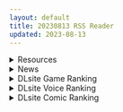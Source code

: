 ```yaml
---
layout: default
title: 20230813 RSS Reader
updated: 2023-08-13
---
```


<details class='content-parent'>
<summary>
Resources
</summary>
<details class='content-child'>
<summary>
<span class='rss-title'> [小花汉化][试玩版][230805][ILLGAMES]ハニカム / HoneyCome[百度云/秒传][579MB] </span> <a class='rss-link' href='https://gmgard.com/gm123307' target='_blank'>&nbsp;</a>
<div class='rss-published'> 🕛 20230812 18:22:36</div>
</summary>
<img src="https://static.gmgard.us/Images/upload/13879130012073185.jpg" /><br /><p>I社转生第一作...感觉还是老一套啊，话说汉化大佬太猛了，基本完美汉化了</p>
</details>
<details class='content-child'>
<summary>
<span class='rss-title'> [R18资源相关][悬赏金额:500]求一个女勇者异世界穿越题材的本子 </span> <a class='rss-link' href='https://gmgard.com/gm123308' target='_blank'>&nbsp;</a>
<div class='rss-published'> 🕛 20230812 18:13:26</div>
</summary>
<img src="https://static.gmgard.us/Images/upload/9622130212526894.jpg" /><br /><p>具体描述与最佳答案要求：</p>
</details>
<details class='content-child'>
<summary>
<span class='rss-title'> [R18资源相关][悬赏500棒棒糖]求埃罗芒阿老师魔改PV的无码版本 </span> <a class='rss-link' href='https://gmgard.com/gm123300' target='_blank'>&nbsp;</a>
<div class='rss-published'> 🕛 20230812 16:09:10</div>
</summary>
<img src="https://static.gmgard.us/Images/upload/21140121536470037.jpg" /><br /><p>很早之前看到的一个老物，魔改去衣版本的，手头上只有骑兵版本的，看一些评论区的大佬说是有无码版本的，求一个无码版本，马赛克版本视频可以看下面的链接</p>
</details>
<details class='content-child'>
<summary>
<span class='rss-title'> [日系/合集][煌野一人]千年隷嬢~マイレディ、 マイマスター等76本[后宫/催眠][5G] </span> <a class='rss-link' href='https://gmgard.com/gm123301' target='_blank'>&nbsp;</a>
<div class='rss-published'> 🕛 20230812 13:48:20</div>
</summary>
<img src="https://static.gmgard.us/Images/upload/30749121632044330.jpg" /><br /><p>目录</p>
</details>
<details class='content-child'>
<summary>
<span class='rss-title'> 雑魚♥  雑~魚~♥ </span> <a class='rss-link' href='https://gmgard.com/gm123305' target='_blank'>&nbsp;</a>
<div class='rss-published'> 🕛 20230812 13:22:27</div>
</summary>
<img src="https://static.gmgard.us/Images/upload/15786122015345922.jpg" /><br /><p>杂口~氪金抽卡金毛旅行者&nbsp;&nbsp; 大~杂~口~♡&nbsp;&nbsp; 杂鱼O棒~♡&nbsp; 抽卡必歪~♡</p>
</details>
<details class='content-child'>
<summary>
<span class='rss-title'> [RJ286190][ドットボーン ]ドットアニメ選択ゾンビ姦 </span> <a class='rss-link' href='https://gmgard.com/gm123299' target='_blank'>&nbsp;</a>
<div class='rss-published'> 🕛 20230812 13:21:23</div>
</summary>
<img src="https://static.gmgard.us/Images/upload/1242121017476355.jpg" /><br /><p>小容量的像素小游戏。</p>
</details>
<details class='content-child'>
<summary>
<span class='rss-title'> (C102) [えだまめ亭 (うこ)] バニ+ (ブルーアーカイブ) </span> <a class='rss-link' href='https://gmgard.com/gm123304' target='_blank'>&nbsp;</a>
<div class='rss-published'> 🕛 20230812 12:06:08</div>
</summary>
<img src="https://static.gmgard.us/Images/upload/98563122006085382.jpg" /><br /><p>碧蓝档案兔女郎同人。（有汉化，在评论区。）</p>
</details>
<details class='content-child'>
<summary>
<span class='rss-title'> [无修正][未知字幕组][ピンクパイナップル] 臭作 ~replay~1-4 </span> <a class='rss-link' href='https://gmgard.com/gm123303' target='_blank'>&nbsp;</a>
<div class='rss-published'> 🕛 20230812 12:05:37</div>
</summary>
<img src="https://iili.io/HD5oo0l.gif" /><br /><p>replay版 还有个liberty版本 明天发</p>
</details>
<details class='content-child'>
<summary>
<span class='rss-title'> [官方中文][RJ01043759][バナナキング]金持ちお嬢様と奴隷ごっこ[454MB] </span> <a class='rss-link' href='https://gmgard.com/gm123298' target='_blank'>&nbsp;</a>
<div class='rss-published'> 🕛 20230812 06:44:19</div>
</summary>
<img src="https://static.gmgard.us/Images/upload/21136120236357733.jpg" /><br /><p>幻想时间loading.......</p>
</details>
<details class='content-child'>
<summary>
<span class='rss-title'> [RJ01086116][Red Copium]Ha*ko Live2D </span> <a class='rss-link' href='https://gmgard.com/gm123297' target='_blank'>&nbsp;</a>
<div class='rss-published'> 🕛 20230812 06:44:03</div>
</summary>
<img src="https://static.gmgard.us/Images/upload/49513120128191705.jpg" /><br /><p>自购。</p>
</details>

</details>
<details class='content-parent'>
<summary>
News
</summary>

</details>
<details class='content-parent'>
<summary>
DLsite Game Ranking
</summary>
<details class='content-child'>
<summary>
<span class='rss-title'> 護身術道場 秘密のNTRレッスン -葵編- [WAKUWAKU] </span> <a class='rss-link' href='https://www.dlsite.com/maniax/work/=/product_id/RJ01083821.html' target='_blank'>&nbsp;</a>
<div class='rss-published'> 🕛 20230813 13:08:32</div>
</summary>
<img src ="http://img.dlsite.jp/modpub/images2/work/doujin/RJ01084000/RJ01083821_img_main.jpg"/><br/>護身術道場 秘密のNTRレッスンのDLCをプレイする為には、別途ゲーム本体が必要です。山神の娘である葵ちゃんと主人公のストーリーを描いています。
</details>
<details class='content-child'>
<summary>
<span class='rss-title'> バレないように裸コートで露出するセレカさん [しーぶるそふと] </span> <a class='rss-link' href='https://www.dlsite.com/maniax/work/=/product_id/RJ01062825.html' target='_blank'>&nbsp;</a>
<div class='rss-published'> 🕛 20230813 13:08:32</div>
</summary>
<img src ="http://img.dlsite.jp/modpub/images2/work/doujin/RJ01063000/RJ01062825_img_main.jpg"/><br/>過激な露出がしたい vs 過激なほどバレやすくなる! あなたはバレない? ドキドキ感異常! 新感覚の3Dステルス露出アクションゲーム
</details>
<details class='content-child'>
<summary>
<span class='rss-title'> Ruled by Rule ～規則支配～ [KineticDog] </span> <a class='rss-link' href='https://www.dlsite.com/maniax/work/=/product_id/RJ01073903.html' target='_blank'>&nbsp;</a>
<div class='rss-published'> 🕛 20230813 13:08:32</div>
</summary>
<img src ="http://img.dlsite.jp/modpub/images2/work/doujin/RJ01074000/RJ01073903_img_main.jpg"/><br/>強姦や催眠洗脳のエッチ要素を主に、戦闘も含むRPGです。エッチな内容は戦闘部分に重点を置いており、戦闘敗北CGを待つことはなくエロ演出はすべて戦闘シーンで行われます。
</details>
<details class='content-child'>
<summary>
<span class='rss-title'> 満車率300% 弐:Append.2 ハコヅメ連結ぱっち [ベルゼブブ] </span> <a class='rss-link' href='https://www.dlsite.com/maniax/work/=/product_id/RJ01026171.html' target='_blank'>&nbsp;</a>
<div class='rss-published'> 🕛 20230813 13:08:32</div>
</summary>
<img src ="http://img.dlsite.jp/modpub/images2/work/doujin/RJ01027000/RJ01026171_img_main.jpg"/><br/>満車率300%弐のアップグレードデータです。
</details>
<details class='content-child'>
<summary>
<span class='rss-title'> 護身術道場 秘密のNTRレッスン [WAKUWAKU] </span> <a class='rss-link' href='https://www.dlsite.com/maniax/work/=/product_id/RJ01053661.html' target='_blank'>&nbsp;</a>
<div class='rss-published'> 🕛 20230813 13:08:32</div>
</summary>
<img src ="http://img.dlsite.jp/modpub/images2/work/doujin/RJ01054000/RJ01053661_img_main.jpg"/><br/>これはシミュレーション系のエロゲーで、ユーモアな要素が盛り込まれています。
</details>

</details>
<details class='content-parent'>
<summary>
DLsite Voice Ranking
</summary>
<details class='content-child'>
<summary>
<span class='rss-title'> 【添い寝えっち】甘やかし上手で癒してくれる同棲お姉ちゃん。【癒しおま◯こ】 [桃色みんと] </span> <a class='rss-link' href='https://www.dlsite.com/maniax/work/=/product_id/RJ01065779.html' target='_blank'>&nbsp;</a>
<div class='rss-published'> 🕛 20230813 13:08:36</div>
</summary>
<img src ="http://img.dlsite.jp/modpub/images2/work/doujin/RJ01066000/RJ01065779_img_main.jpg"/><br/>貴方を溺愛して止まないエッチなお姉ちゃんに密着され、ひたすら甘やかし添い寝で囁きおま◯こをされたい…。「君だけの甘トロ溺愛おまんこで...おかしくなっちゃえ...♪」甘えん坊の貴方を小さい頃からお世話してくれるドスケベなお姉ちゃん。大きなおっぱいに包まれる贅沢なぬくぬくオマ◯コ性活を始めてみませんか?
</details>
<details class='content-child'>
<summary>
<span class='rss-title'> 小穴按摩・特别之夜 [青春×フェティシズム] </span> <a class='rss-link' href='https://www.dlsite.com/maniax/work/=/product_id/RJ01078989.html' target='_blank'>&nbsp;</a>
<div class='rss-published'> 🕛 20230813 13:08:36</div>
</summary>
<img src ="http://img.dlsite.jp/modpub/images2/work/doujin/RJ01079000/RJ01078989_img_main.jpg"/><br/>青春岁月,没有又如何。但仅限今晚也好,请过上充满欢乐甜美色色的一晚吧!仅限一晚的按摩师女主角们大集结♪为您献上极致色情的集锦型物语。成年人的青春,要体验一下看看吗?
</details>
<details class='content-child'>
<summary>
<span class='rss-title'> いつも余裕たっぷりの井上先輩は、実はアナルがクソ弱い [DLsite × AliosArvin] </span> <a class='rss-link' href='https://www.dlsite.com/maniax/work/=/product_id/RJ01053787.html' target='_blank'>&nbsp;</a>
<div class='rss-published'> 🕛 20230813 13:08:36</div>
</summary>
<img src ="http://img.dlsite.jp/modpub/images2/work/doujin/RJ01054000/RJ01053787_img_main.jpg"/><br/>ところどころSっぽいアリス先輩ですが、 とある間違いから、あなたの前で、あなた以外誰にも見せたことのない『弱点』を晒してしまい――!?
</details>
<details class='content-child'>
<summary>
<span class='rss-title'> 気になるあの子を、常識改変で肉奴隷に堕とす [スイカ熟成保証委員会] </span> <a class='rss-link' href='https://www.dlsite.com/maniax/work/=/product_id/RJ438225.html' target='_blank'>&nbsp;</a>
<div class='rss-published'> 🕛 20230813 13:08:36</div>
</summary>
<img src ="http://img.dlsite.jp/modpub/images2/work/doujin/RJ439000/RJ438225_img_main.jpg"/><br/>無表情クールな美少女JKを、常識改変で肉奴隷に堕とします
</details>
<details class='content-child'>
<summary>
<span class='rss-title'> 坊ちゃまに寝取られ堕ちる人妻メイド [スイカ熟成保証委員会] </span> <a class='rss-link' href='https://www.dlsite.com/maniax/work/=/product_id/RJ378488.html' target='_blank'>&nbsp;</a>
<div class='rss-published'> 🕛 20230813 13:08:36</div>
</summary>
<img src ="http://img.dlsite.jp/modpub/images2/work/doujin/RJ379000/RJ378488_img_main.jpg"/><br/>無知を装い坊ちゃまが夫を想う一途な人妻メイドを、騙して、ハメて、薬漬けで調教する.
</details>

</details>
<details class='content-parent'>
<summary>
DLsite Comic Ranking
</summary>
<details class='content-child'>
<summary>
<span class='rss-title'> 夏のヤリなおし4 [水蓮の宿] </span> <a class='rss-link' href='https://www.dlsite.com/maniax/work/=/product_id/RJ01073324.html' target='_blank'>&nbsp;</a>
<div class='rss-published'> 🕛 20230813 13:08:39</div>
</summary>
<img src ="http://img.dlsite.jp/modpub/images2/work/doujin/RJ01074000/RJ01073324_img_main.jpg"/><br/>夏×田舎×隣家の美人母×汗だくセックス  誰もが一度は夢想し求めたであろう 最高の‘夏’をサークル‘水蓮の宿’が描き出す  幼馴染の母(元教師)xかつての教え子
</details>
<details class='content-child'>
<summary>
<span class='rss-title'> 熱血女装少年ヒーローのキミがメンヘラ女にTSしてモブ♀戦闘員に堕ちる漫画 -邪淫TS洗脳 トランス・モブ・セントーインR- [やせうまロール] </span> <a class='rss-link' href='https://www.dlsite.com/maniax/work/=/product_id/RJ01075623.html' target='_blank'>&nbsp;</a>
<div class='rss-published'> 🕛 20230813 13:08:39</div>
</summary>
<img src ="http://img.dlsite.jp/modpub/images2/work/doujin/RJ01076000/RJ01075623_img_main.jpg"/><br/>ラバースーツのピッチリ少年ヒーローが、悪の組織で性依存のメンヘラ♀モブ戦闘員に悪堕ちTS!!前日譚同梱で前作読んでなくても楽しめます!トータル40P越え!
</details>
<details class='content-child'>
<summary>
<span class='rss-title'> ヒル○ャールの肉床～○兎の章～ [可老家] </span> <a class='rss-link' href='https://www.dlsite.com/maniax/work/=/product_id/RJ419718.html' target='_blank'>&nbsp;</a>
<div class='rss-published'> 🕛 20230813 13:08:39</div>
</summary>
<img src ="http://img.dlsite.jp/modpub/images2/work/doujin/RJ420000/RJ419718_img_main.jpg"/><br/>敗北したヒロインが魔物に捕まり、日々輪姦されて、やがて孕み袋肉奴隷に調教される話。
</details>
<details class='content-child'>
<summary>
<span class='rss-title'> 寄生されてHなエイリアンにされちゃう娘の話 Alien's Egg 「Abandoned Ship」 [Heno2] </span> <a class='rss-link' href='https://www.dlsite.com/maniax/work/=/product_id/RJ01053011.html' target='_blank'>&nbsp;</a>
<div class='rss-published'> 🕛 20230813 13:08:39</div>
</summary>
<img src ="http://img.dlsite.jp/modpub/images2/work/doujin/RJ01054000/RJ01053011_img_main.jpg"/><br/>寄生されてHなエイリアンにされちゃう娘たちの話。寄生・異形化・悪堕ちアリの成人向け漫画です。
</details>
<details class='content-child'>
<summary>
<span class='rss-title'> 封魂の退魔巫女～母娘が悪霊に染まり乗っ取られるまで～ [憑依ラヴァー] </span> <a class='rss-link' href='https://www.dlsite.com/maniax/work/=/product_id/RJ405524.html' target='_blank'>&nbsp;</a>
<div class='rss-published'> 🕛 20230813 13:08:39</div>
</summary>
<img src ="http://img.dlsite.jp/modpub/images2/work/doujin/RJ406000/RJ405524_img_main.jpg"/><br/>強大な悪霊を封印した退魔巫女。しかし悪意は時を越え、思わぬ形で再び牙を剥く。そして復讐の果てに──母娘は全てを乗っ取られ堕ちる。
</details>

</details>
